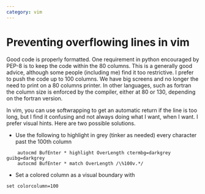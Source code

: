 ```yaml
---
category: vim
---
```

# Preventing overflowing lines in vim

Good code is properly formatted. One requirement in python encouraged by PEP-8
is to keep the code within the 80 columns. This is a generally good advice,
although some people (including me) find it too restrictive. I prefer to push
the code up to 100 columns. We have big screens and no longer the need to print
on a 80 columns printer. In other languages, such as fortran the column size is
enforced by the compiler, either at 80 or 130, depending on the fortran
version.

In vim, you can use softwrapping to get an automatic return if the line is too
long, but I find it confusing and not always doing what I want, when I want. I
prefer visual hints. Here are two possible solutions.

- Use the following to highlight in grey (tinker as needed) every character past the 100th column
```
    autocmd BufEnter * highlight OverLength ctermbg=darkgrey guibg=darkgrey
    autocmd BufEnter * match OverLength /\%100v.*/
```
- Set a colored column as a visual boundary with

```
set colorcolumn=100
```
